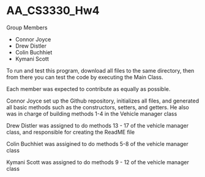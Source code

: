 # AA_CS3330_Hw4


Group Members
- Connor Joyce
- Drew Distler
- Colin Buchhiet
- Kymani Scott

To run and test this program, download all files to the same directory, then from there you can test the code by executing the Main Class.

Each member was expected to contribute as equally as possible.

Connor Joyce set up the Github repository, initializes all files, and generated all basic methods such as the constructors, setters, and getters. He also was in charge of building methods 1-4 in the Vehicle manager class

Drew Distler was assigned to do methods 13 - 17 of the vehicle manager class, and responsible for creating the ReadME file

Colin Buchhiet was assigined to do methods 5-8 of the vehicle manager class

Kymani Scott was assigned to do methods 9 - 12 of the vehicle manager class
